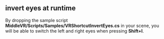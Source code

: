 ## invert eyes at runtime ##

By dropping the sample script **MiddleVR/Scripts/Samples/VRShortcutInvertEyes.cs** in your scene, you will be able to switch the left and right eyes when pressing **Shift+I**.













